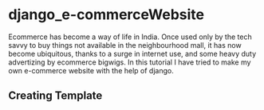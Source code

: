 # django_e-commerceWebsite
Ecommerce has become a way of life in India. Once used only by the tech savvy to buy things not available in the neighbourhood mall, it has now become ubiquitous, thanks to a surge in internet use, and some heavy duty advertizing by ecommerce bigwigs. In this tutorial I have tried to make my own e-commerce website with the help of django.

## Creating Template
